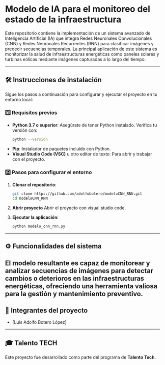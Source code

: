 
# Modelo de IA para el monitoreo del estado de la infraestructura

Este repositorio contiene la implementación de un sistema avanzado de Inteligencia Artificial (IA) que integra Redes Neuronales Convolucionales (CNN) y Redes Neuronales Recurrentes (RNN) para clasificar imágenes y predecir secuencias temporales. La principal aplicación de este sistema es monitorizar la salud de infraestructuras energéticas como paneles solares y turbinas eólicas mediante imágenes capturadas a lo largo del tiempo.

---

## 🛠️ Instrucciones de instalación

Sigue los pasos a continuación para configurar y ejecutar el proyecto en tu entorno local:

### 1️⃣ Requisitos previos
- **Python 3.7 o superior**: Asegúrate de tener Python instalado. Verifica tu versión con:
  ```bash
  python --version
  ```
- **Pip**: Instalador de paquetes incluido con Python.
- **Visual Studio Code (VSC)** u otro editor de texto: Para abrir y trabajar con el proyecto.

### 2️⃣ Pasos para configurar el entorno

1. **Clonar el repositorio**:
   ```bash
   git clone https://github.com/adolfobotero/modeloCNN_RNN.git
   cd modeloCNN_RNN
   ```
2. **Abrir proyecto**
   Abrir el proyecto con visual studio code.

3. **Ejecutar la aplicación**:
   ```bash
   python modelo_cnn_rnn.py
   ```

---

## ⚙️ Funcionalidades del sistema

El modelo resultante es capaz de monitorear y analizar secuencias de imágenes para detectar cambios o deterioros en las infraestructuras energéticas, ofreciendo una herramienta valiosa para la gestión y mantenimiento preventivo.
---

## 🧩 Integrantes del proyecto

- [Luis Adolfo Botero López]

---

## 🎓 Talento TECH
Este proyecto fue desarrollado como parte del programa de **Talento Tech**.
